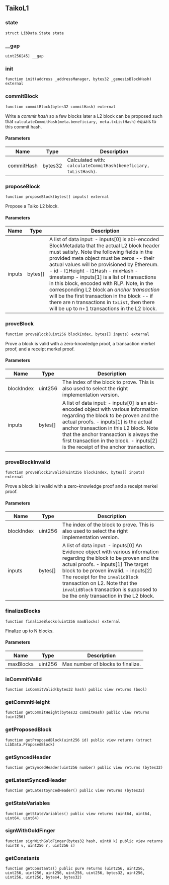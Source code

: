## TaikoL1

### state

```solidity
struct LibData.State state
```

### \_\_gap

```solidity
uint256[45] __gap
```

### init

```solidity
function init(address _addressManager, bytes32 _genesisBlockHash) external
```

### commitBlock

```solidity
function commitBlock(bytes32 commitHash) external
```

Write a _commit hash_ so a few blocks later a L2 block can be proposed
such that `calculateCommitHash(meta.beneficiary, meta.txListHash)` equals
to this commit hash.

#### Parameters

| Name       | Type    | Description                                                      |
| ---------- | ------- | ---------------------------------------------------------------- |
| commitHash | bytes32 | Calculated with: `calculateCommitHash(beneficiary, txListHash)`. |

### proposeBlock

```solidity
function proposeBlock(bytes[] inputs) external
```

Propose a Taiko L2 block.

#### Parameters

| Name   | Type    | Description                                                                                                                                                                                                                                                                                                                                                                                                                                                                                                                                                                  |
| ------ | ------- | ---------------------------------------------------------------------------------------------------------------------------------------------------------------------------------------------------------------------------------------------------------------------------------------------------------------------------------------------------------------------------------------------------------------------------------------------------------------------------------------------------------------------------------------------------------------------------- |
| inputs | bytes[] | A list of data input: - inputs[0] is abi-encoded BlockMetadata that the actual L2 block header must satisfy. Note the following fields in the provided meta object must be zeros -- their actual values will be provisioned by Ethereum. - id - l1Height - l1Hash - mixHash - timestamp - inputs[1] is a list of transactions in this block, encoded with RLP. Note, in the corresponding L2 block an _anchor transaction_ will be the first transaction in the block -- if there are n transactions in `txList`, then there will be up to n+1 transactions in the L2 block. |

### proveBlock

```solidity
function proveBlock(uint256 blockIndex, bytes[] inputs) external
```

Prove a block is valid with a zero-knowledge proof, a transaction
merkel proof, and a receipt merkel proof.

#### Parameters

| Name       | Type    | Description                                                                                                                                                                                                                                                                                                                                     |
| ---------- | ------- | ----------------------------------------------------------------------------------------------------------------------------------------------------------------------------------------------------------------------------------------------------------------------------------------------------------------------------------------------- |
| blockIndex | uint256 | The index of the block to prove. This is also used to select the right implementation version.                                                                                                                                                                                                                                                  |
| inputs     | bytes[] | A list of data input: - inputs[0] is an abi-encoded object with various information regarding the block to be proven and the actual proofs. - inputs[1] is the actual anchor transaction in this L2 block. Note that the anchor transaction is always the first transaction in the block. - inputs[2] is the receipt of the anchor transaction. |

### proveBlockInvalid

```solidity
function proveBlockInvalid(uint256 blockIndex, bytes[] inputs) external
```

Prove a block is invalid with a zero-knowledge proof and a receipt
merkel proof.

#### Parameters

| Name       | Type    | Description                                                                                                                                                                                                                                                                                                                                                 |
| ---------- | ------- | ----------------------------------------------------------------------------------------------------------------------------------------------------------------------------------------------------------------------------------------------------------------------------------------------------------------------------------------------------------- |
| blockIndex | uint256 | The index of the block to prove. This is also used to select the right implementation version.                                                                                                                                                                                                                                                              |
| inputs     | bytes[] | A list of data input: - inputs[0] An Evidence object with various information regarding the block to be proven and the actual proofs. - inputs[1] The target block to be proven invalid. - inputs[2] The receipt for the `invalidBlock` transaction on L2. Note that the `invalidBlock` transaction is supposed to be the only transaction in the L2 block. |

### finalizeBlocks

```solidity
function finalizeBlocks(uint256 maxBlocks) external
```

Finalize up to N blocks.

#### Parameters

| Name      | Type    | Description                       |
| --------- | ------- | --------------------------------- |
| maxBlocks | uint256 | Max number of blocks to finalize. |

### isCommitValid

```solidity
function isCommitValid(bytes32 hash) public view returns (bool)
```

### getCommitHeight

```solidity
function getCommitHeight(bytes32 commitHash) public view returns (uint256)
```

### getProposedBlock

```solidity
function getProposedBlock(uint256 id) public view returns (struct LibData.ProposedBlock)
```

### getSyncedHeader

```solidity
function getSyncedHeader(uint256 number) public view returns (bytes32)
```

### getLatestSyncedHeader

```solidity
function getLatestSyncedHeader() public view returns (bytes32)
```

### getStateVariables

```solidity
function getStateVariables() public view returns (uint64, uint64, uint64, uint64)
```

### signWithGoldFinger

```solidity
function signWithGoldFinger(bytes32 hash, uint8 k) public view returns (uint8 v, uint256 r, uint256 s)
```

### getConstants

```solidity
function getConstants() public pure returns (uint256, uint256, uint256, uint256, uint256, uint256, uint256, bytes32, uint256, uint256, uint256, bytes4, bytes32)
```
